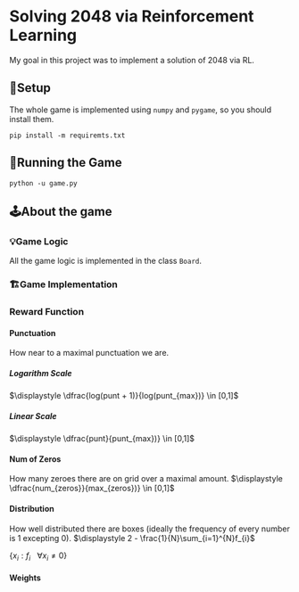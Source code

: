 # Solving 2048 via Reinforcement Learning
My goal in this project was to implement a solution of 2048 via RL.

## 🔧Setup
The whole game is implemented using `numpy` and `pygame`, so you should install them.
```
pip install -m requiremts.txt
```
 
## 🚀Running the Game

```
python -u game.py
```

## 🕹️About the game

### 💡Game Logic
All the game logic is implemented in the class `Board`.

### 🏗️Game Implementation


### Reward Function
#### Punctuation
How near to a maximal punctuation we are.

##### Logarithm Scale
$\displaystyle \dfrac{log(punt + 1)}{log(punt_{max})} \in [0,1]$

##### Linear Scale
$\displaystyle \dfrac{punt}{punt_{max})} \in [0,1]$

#### Num of Zeros
How many zeroes there are on grid over a maximal amount.
$\displaystyle \dfrac{num_{zeros}}{max_{zeros})} \in [0,1]$

#### Distribution
How well distributed there are boxes (ideally the frequency of every number is 1 excepting 0).
$\displaystyle 2 - \frac{1}{N}\sum_{i=1}^{N}f_{i}$

$\displaystyle \left \{ x_{i}: f_{i} \ \ \ \forall x_{i} \neq 0 \right \}$

#### Weights
